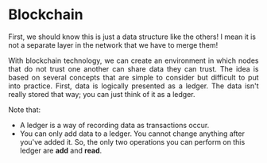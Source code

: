 # Blockchain

First, we should know this is just a data structure like the others! I mean it is not a separate layer in the network that we have to merge them!<br>
<p style="text-align: justify;"> With blockchain technology, we can create an environment in which nodes that do not trust one another can share data they can trust. The idea is based on several concepts that are simple to consider but difficult to put into practice. First, data is logically presented as a ledger. The data isn't really stored that way; you can just think of it as a ledger.</p>

Note that:
* A ledger is a way of recording data as transactions occur.
* You can only add data to a ledger. You cannot change anything after you've added it. So, the only two operations you can perform on this ledger are <b>add</b> and <b>read</b>.


